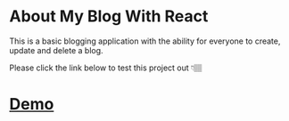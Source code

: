 # About My Blog With React 

This is a basic blogging application with the ability for everyone to create, update and delete a blog.

Please click the link below to test this project out 👇🏽

# [Demo](https://etienneg-first-blog.netlify.app/)
